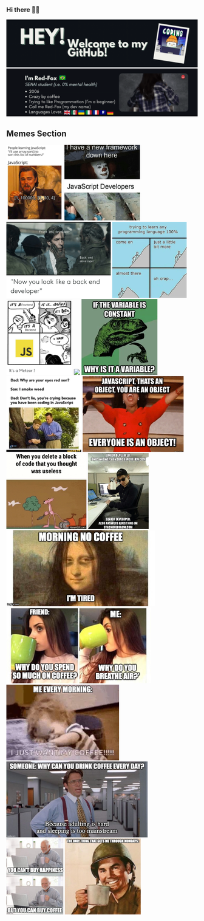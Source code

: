 ### Hi there 👋🏻
<img src='welcome.gif'> </img>
<img src='about_me.gif'> </img>
## Memes Section
  <div>
      <img src='/memes/meme1.jpg' width='auto' height = '200px'> </img>
      <img src='/memes/meme2.webp' width='auto' height = '200px'> </img>
      <img src='memes/meme3.webp' width='auto' height = '200px'> </img>
      <img src='/memes/meme4.webp' width='auto' height = '200px'> </img>
      <img src='/memes/meme5.webp' width='auto' height = '200px'> </img>
      <img src='/memes/meme6.webpg' width='auto' height = '200px'> </img>
      <img src='/memes/meme7.webp' width='auto' height = '200px'> </img>
      <img src='/memes/meme8.webp' width='auto' height = '200px'> </img>
      <img src='/memes/meme9.gif' width='auto' height = '200px'> </img>
      <img src='/memes/meme10.gif' width='auto' height = '200px'> </img>
      <img src='/memes/meme11.webp' width='auto' height = '200px'> </img>
      <img src='/memes/meme12.webp' width='auto' height = '200px'> </img>
      <img src='/memes/meme13.png' width='auto' height = '200px'> </img>
      <img src='/memes/meme14.png' width='auto' height = '200px'> </img>
      <img src='/memes/meme15.jpeg' width='auto' height = '200px'> </img>
      <img src='/memes/meme16.jpg' width='auto' height = '200px'> </img>
      <img src='/memes/meme17.png' width='auto' height = '200px'> </img>
  </div>
<div>
